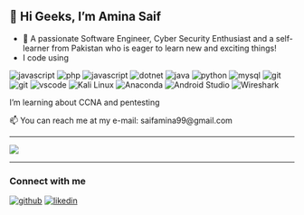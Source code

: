 ## 👋 Hi Geeks, I’m Amina Saif
- 👀 A passionate Software Engineer, Cyber Security Enthusiast and a self-learner from Pakistan who is eager to learn new and exciting things!
- I code using
<p>
<image src="https://img.shields.io/badge/JavaScript-F7DF1E?style=for-the-badge&logo=javascript&logoColor=black" alt="javascript"/>
<image src="https://img.shields.io/badge/PHP-777BB4?style=for-the-badge&logo=php&logoColor=white" alt="php"/>
<image src="https://img.shields.io/badge/C%23-239120?style=for-the-badge&logo=c-sharp&logoColor=white" alt="javascript"/>
<image src="https://img.shields.io/badge/.NET-5C2D91?style=for-the-badge&logo=.net&logoColor=white" alt="dotnet"/>
<image src="https://img.shields.io/badge/Java-ED8B00?style=for-the-badge&logo=java&logoColor=white" alt="java"/>
<image src="https://img.shields.io/badge/Python-14354C?style=for-the-badge&logo=python&logoColor=white" alt="python"/>
<image src="https://img.shields.io/badge/MySQL-00000F?style=for-the-badge&logo=mysql&logoColor=white" alt="mysql"/>
<image src="https://img.shields.io/badge/GIT-E44C30?style=for-the-badge&logo=git&logoColor=white" alt="git"/>
<image src="https://img.shields.io/badge/GITHUB-20232A?style=for-the-badge&logo=github&logoColor=white" alt="git"/>
<image src="https://img.shields.io/badge/Visual_Studio_Code-0078D4?style=for-the-badge&logo=visual%20studio%20code&logoColor=white" alt="vscode"/>
<image src="https://img.shields.io/static/v1?style=for-the-badge&message=Kali+Linux&color=557C94&logo=Kali+Linux&logoColor=FFFFFF&label=" alt="Kali Linux"/>
  <image src="https://img.shields.io/static/v1?style=for-the-badge&message=Anaconda&color=44A833&logo=Anaconda&logoColor=FFFFFF&label=" alt="Anaconda"/>
   <image src="https://img.shields.io/static/v1?style=for-the-badge&message=Android+Studio&color=222222&logo=Android+Studio&logoColor=3DDC84&label=" alt="Android Studio"/>
 <image src="https://img.shields.io/static/v1?style=for-the-badge&message=Wireshark&color=1679A7&logo=Wireshark&logoColor=FFFFFF&label=" alt="Wireshark"/>
 
</p>
<p> I’m learning about CCNA and pentesting</p>
<p> 📫 You can reach me at my e-mail: saifamina99@gmail.com 
</p>
<hr />
<p>
<a href="mailto:saifamina99@gmail.com"> <img src="https://img.shields.io/badge/Ask%20me-anything-1abc9c.svg"/> </a>
</p>



<hr />
<h3>Connect with me</h3>
<p>
<a href="https://github.com/raiamna0" target="_blank"><img src="https://img.shields.io/badge/GitHub-100000?style=for-the-badge&logo=github&logoColor=white" alt="github"/></a> <a href="https://www.linkedin.com/in/amina-saif/" target="_blank"><img src="https://img.shields.io/badge/LinkedIn-0077B5?style=for-the-badge&logo=linkedin&logoColor=white" alt="likedin"/></a>  
 
</p>
